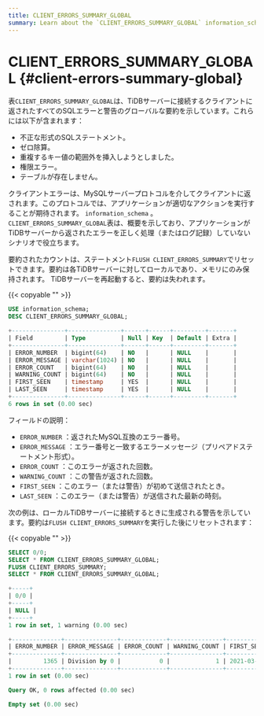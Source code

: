 ```yaml
---
title: CLIENT_ERRORS_SUMMARY_GLOBAL
summary: Learn about the `CLIENT_ERRORS_SUMMARY_GLOBAL` information_schema table.
---
```


# CLIENT_ERRORS_SUMMARY_GLOBAL {#client-errors-summary-global}

表`CLIENT_ERRORS_SUMMARY_GLOBAL`は、TiDBサーバーに接続するクライアントに返されたすべてのSQLエラーと警告のグローバルな要約を示しています。これらには以下が含まれます：

-   不正な形式のSQLステートメント。
-   ゼロ除算。
-   重複するキー値の範囲外を挿入しようとしました。
-   権限エラー。
-   テーブルが存在しません。

クライアントエラーは、MySQLサーバープロトコルを介してクライアントに返されます。このプロトコルでは、アプリケーションが適切なアクションを実行することが期待されます。 `information_schema` 。 `CLIENT_ERRORS_SUMMARY_GLOBAL`表は、概要を示しており、アプリケーションがTiDBサーバーから返されたエラーを正しく処理（またはログ記録）していないシナリオで役立ちます。

要約されたカウントは、ステートメント`FLUSH CLIENT_ERRORS_SUMMARY`でリセットできます。要約は各TiDBサーバーに対してローカルであり、メモリにのみ保持されます。 TiDBサーバーを再起動すると、要約は失われます。

{{< copyable "" >}}

```sql
USE information_schema;
DESC CLIENT_ERRORS_SUMMARY_GLOBAL;
```

```sql
+---------------+---------------+------+------+---------+-------+
| Field         | Type          | Null | Key  | Default | Extra |
+---------------+---------------+------+------+---------+-------+
| ERROR_NUMBER  | bigint(64)    | NO   |      | NULL    |       |
| ERROR_MESSAGE | varchar(1024) | NO   |      | NULL    |       |
| ERROR_COUNT   | bigint(64)    | NO   |      | NULL    |       |
| WARNING_COUNT | bigint(64)    | NO   |      | NULL    |       |
| FIRST_SEEN    | timestamp     | YES  |      | NULL    |       |
| LAST_SEEN     | timestamp     | YES  |      | NULL    |       |
+---------------+---------------+------+------+---------+-------+
6 rows in set (0.00 sec)
```

フィールドの説明：

-   `ERROR_NUMBER` ：返されたMySQL互換のエラー番号。
-   `ERROR_MESSAGE` ：エラー番号と一致するエラーメッセージ（プリペアドステートメント形式）。
-   `ERROR_COUNT` ：このエラーが返された回数。
-   `WARNING_COUNT` ：この警告が返された回数。
-   `FIRST_SEEN` ：このエラー（または警告）が初めて送信されたとき。
-   `LAST_SEEN` ：このエラー（または警告）が送信された最新の時刻。

次の例は、ローカルTiDBサーバーに接続するときに生成される警告を示しています。要約は`FLUSH CLIENT_ERRORS_SUMMARY`を実行した後にリセットされます：

{{< copyable "" >}}

```sql
SELECT 0/0;
SELECT * FROM CLIENT_ERRORS_SUMMARY_GLOBAL;
FLUSH CLIENT_ERRORS_SUMMARY;
SELECT * FROM CLIENT_ERRORS_SUMMARY_GLOBAL;
```

```sql
+-----+
| 0/0 |
+-----+
| NULL |
+-----+
1 row in set, 1 warning (0.00 sec)

+--------------+---------------+-------------+---------------+---------------------+---------------------+
| ERROR_NUMBER | ERROR_MESSAGE | ERROR_COUNT | WARNING_COUNT | FIRST_SEEN          | LAST_SEEN           |
+--------------+---------------+-------------+---------------+---------------------+---------------------+
|         1365 | Division by 0 |           0 |             1 | 2021-03-18 13:10:51 | 2021-03-18 13:10:51 |
+--------------+---------------+-------------+---------------+---------------------+---------------------+
1 row in set (0.00 sec)

Query OK, 0 rows affected (0.00 sec)

Empty set (0.00 sec)
```
